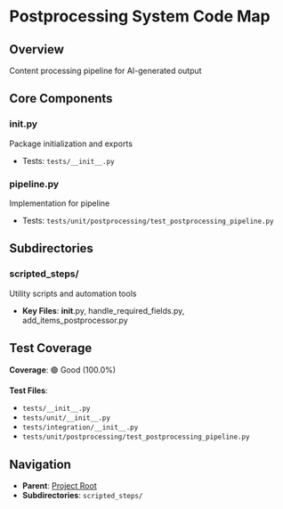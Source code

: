 # Postprocessing System Code Map

## Overview
Content processing pipeline for AI-generated output

## Core Components

### __init__.py
Package initialization and exports
- Tests: `tests/__init__.py`

### pipeline.py
Implementation for pipeline
- Tests: `tests/unit/postprocessing/test_postprocessing_pipeline.py`

## Subdirectories

### scripted_steps/
Utility scripts and automation tools
- **Key Files**: __init__.py, handle_required_fields.py, add_items_postprocessor.py

## Test Coverage
**Coverage**: 🟢 Good (100.0%)

**Test Files**:
- `tests/__init__.py`
- `tests/unit/__init__.py`
- `tests/integration/__init__.py`
- `tests/unit/postprocessing/test_postprocessing_pipeline.py`

## Navigation
- **Parent**: [Project Root](../../CODE_MAP.md)
- **Subdirectories**: `scripted_steps/`

